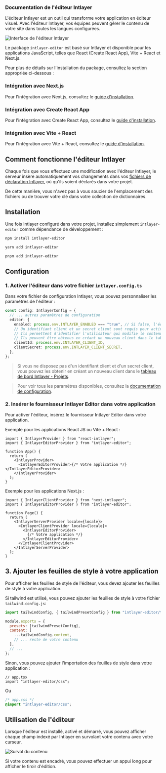 ### Documentation de l'éditeur Intlayer

L'éditeur Intlayer est un outil qui transforme votre application en éditeur visuel. Avec l'éditeur Intlayer, vos équipes peuvent gérer le contenu de votre site dans toutes les langues configurées.

![Interface de l'éditeur Intlayer](https://github.com/aymericzip/intlayer/blob/main/docs/assets/intlayer_editor_ui.png)

Le package `intlayer-editor` est basé sur Intlayer et disponible pour les applications JavaScript, telles que React (Create React App), Vite + React et Next.js.

Pour plus de détails sur l'installation du package, consultez la section appropriée ci-dessous :

### Intégration avec Next.js

Pour l'intégration avec Next.js, consultez le [guide d'installation](https://github.com/aymericzip/intlayer/blob/main/docs/docs/intlayer_with_nextjs_15_en.md).

### Intégration avec Create React App

Pour l'intégration avec Create React App, consultez le [guide d'installation](https://github.com/aymericzip/intlayer/blob/main/docs/docs/intlayer_with_create_react_app_fr.md).

### Intégration avec Vite + React

Pour l'intégration avec Vite + React, consultez le [guide d'installation](https://github.com/aymericzip/intlayer/blob/main/docs/docs/intlayer_with_vite+react_fr.md).

## Comment fonctionne l'éditeur Intlayer

Chaque fois que vous effectuez une modification avec l'éditeur Intlayer, le serveur insère automatiquement vos changements dans vos [fichiers de déclaration Intlayer](https://github.com/aymericzip/intlayer/blob/main/docs/docs/content_declaration/get_started_fr.md), où qu'ils soient déclarés dans votre projet.

De cette manière, vous n'avez pas à vous soucier de l'emplacement des fichiers ou de trouver votre clé dans votre collection de dictionnaires.

## Installation

Une fois Intlayer configuré dans votre projet, installez simplement `intlayer-editor` comme dépendance de développement :

```bash
npm install intlayer-editor
```

```bash
yarn add intlayer-editor
```

```bash
pnpm add intlayer-editor
```

## Configuration

### 1. Activer l'éditeur dans votre fichier `intlayer.config.ts`

Dans votre fichier de configuration Intlayer, vous pouvez personnaliser les paramètres de l'éditeur :

```typescript
const config: IntlayerConfig = {
  // ... autres paramètres de configuration
  editor: {
    enabled: process.env.INTLAYER_ENABLED === "true", // Si false, l'éditeur est inactif et inaccessible.
    // Un identifiant client et un secret client sont requis pour activer l'éditeur.
    // Ils permettent d'identifier l'utilisateur qui modifie le contenu.
    // Ils peuvent être obtenus en créant un nouveau client dans le tableau de bord Intlayer - Projets (https://intlayer.org/dashboard/projects).
    clientId: process.env.INTLAYER_CLIENT_ID,
    clientSecret: process.env.INTLAYER_CLIENT_SECRET,
  },
};
```

> Si vous ne disposez pas d'un identifiant client et d'un secret client, vous pouvez les obtenir en créant un nouveau client dans le [tableau de bord Intlayer - Projets](https://intlayer.org/dashboard/projects).

> Pour voir tous les paramètres disponibles, consultez la [documentation de configuration](https://github.com/aymericzip/intlayer/blob/main/docs/docs/configuration_fr.md).

### 2. Insérer le fournisseur Intlayer Editor dans votre application

Pour activer l'éditeur, insérez le fournisseur Intlayer Editor dans votre application.

Exemple pour les applications React JS ou Vite + React :

```tsx
import { IntlayerProvider } from "react-intlayer";
import { IntlayerEditorProvider } from "intlayer-editor";

function App() {
  return (
    <IntlayerProvider>
      <IntlayerEditorProvider>{/* Votre application */}</IntlayerEditorProvider>
    </IntlayerProvider>
  );
}
```

Exemple pour les applications Next.js :

```tsx
import { IntlayerClientProvider } from "next-intlayer";
import { IntlayerEditorProvider } from "intlayer-editor";

function Page() {
  return (
    <IntlayerServerProvider locale={locale}>
      <IntlayerClientProvider locale={locale}>
        <IntlayerEditorProvider>
          {/* Votre application */}
        </IntlayerEditorProvider>
      </IntlayerClientProvider>
    </IntlayerServerProvider>
  );
}
```

## 3. Ajouter les feuilles de style à votre application

Pour afficher les feuilles de style de l'éditeur, vous devez ajouter les feuilles de style à votre application.

Si tailwind est utilisé, vous pouvez ajouter les feuilles de style à votre fichier `tailwind.config.js`:

```js
import tailwindConfig, { tailwindPresetConfig } from "intlayer-editor/tailwind";

module.exports = {
  presets: [tailwindPresetConfig],
  content: [
    ...tailwindConfig.content,
    // ... reste de votre contenu
  ],
  // ...
};
```

Sinon, vous pouvez ajouter l'importation des feuilles de style dans votre application :

```tsx
// app.tsx
import "intlayer-editor/css";
```

Ou

```css
/* app.css */
@import "intlayer-editor/css";
```

## Utilisation de l'éditeur

Lorsque l'éditeur est installé, activé et démarré, vous pouvez afficher chaque champ indexé par Intlayer en survolant votre contenu avec votre curseur.

![Survol du contenu](https://github.com/aymericzip/intlayer/blob/main/docs/assets/intlayer_editor_hover_content.png)

Si votre contenu est encadré, vous pouvez effectuer un appui long pour afficher le tiroir d'édition.
